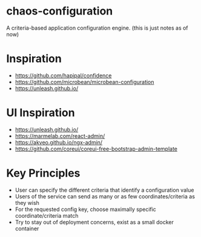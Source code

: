 # chaos-configuration

A criteria-based application configuration engine.
(this is just notes as of now)

# Inspiration

- https://github.com/hapipal/confidence
- https://github.com/microbean/microbean-configuration 
- https://unleash.github.io/ 

# UI Inspiration

- https://unleash.github.io/
- https://marmelab.com/react-admin/
- https://akveo.github.io/ngx-admin/
- https://github.com/coreui/coreui-free-bootstrap-admin-template

# Key Principles

- User can specify the different criteria that identify a configuration value
- Users of the service can send as many or as few coordinates/criteria as they wish
- For the requested config key, choose maximally specific coordinate/criteria match
- Try to stay out of deployment concerns, exist as a small docker container
